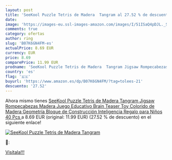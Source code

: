 ```yaml
---
layout: post
title: 'SeeKool Puzzle Tetris de Madera  Tangram al 27.52 % de descuento'
date: 
image: 'https://images-eu.ssl-images-amazon.com/images/I/51ISaQ4pDJL._SL200_.jpg'
comments: true
category: ofertas
author: ring
slug: 'B07K6GN4FM-es'
actualPrice: 8.69 EUR
currency: EUR
price: 8.69
comparePrice: 11.99 EUR
prodname: 'SeeKool Puzzle Tetris de Madera  Tangram Jigsaw Rompecabezas Madera Juego Educativo Brain Teaser Toy  Colorido de Madera Geometría Bloque de Construcción Inteligencia Regalo para Niños  40 Pcs '
country: 'es'
flag: '🇪🇸'
buyurl: 'https://www.amazon.es/dp/B07K6GN4FM/?tag=tolees-21'
descuento: '27.52'
---
```


Ahora mismo tienes [SeeKool Puzzle Tetris de Madera  Tangram Jigsaw Rompecabezas Madera Juego Educativo Brain Teaser Toy  Colorido de Madera Geometría Bloque de Construcción Inteligencia Regalo para Niños  40 Pcs ](https://www.amazon.es/dp/B07K6GN4FM/?tag=tolees-21) a 8.69 EUR (original: 11.99 EUR) (27.52 %  de descuento) en el siguiente enlace!

[![SeeKool Puzzle Tetris de Madera  Tangram](https://images-eu.ssl-images-amazon.com/images/I/51ISaQ4pDJL._SL200_.jpg)](https://www.amazon.es/dp/B07K6GN4FM/?tag=tolees-21)

🔎:


[Visítala!!!](https://www.amazon.es/dp/B07K6GN4FM/?tag=tolees-21)
